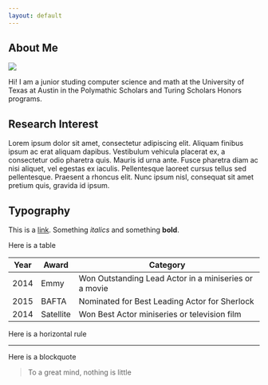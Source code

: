 ```yaml
---
layout: default
---
```


## About Me

<img class="profile-picture" src="sherlock.jpg">

Hi! I am a junior studing computer science and math at the University of Texas at Austin in the Polymathic Scholars and Turing Scholars Honors programs.

<!-- This is a jekyll based resume template. You can find the full source code on [GitHub](https://github.com/bk2dcradle/researcher) -->

## Research Interest

Lorem ipsum dolor sit amet, consectetur adipiscing elit. Aliquam finibus ipsum ac erat aliquam dapibus. Vestibulum vehicula placerat ex, a consectetur odio pharetra quis. Mauris id urna ante. Fusce pharetra diam ac nisi aliquet, vel egestas ex iaculis. Pellentesque laoreet cursus tellus sed pellentesque. Praesent a rhoncus elit. Nunc ipsum nisl, consequat sit amet pretium quis, gravida id ipsum.

<!-- ## Publications

1. F.Bar, J.Doe: Effects of having a placeholder of a name
2. S.Holmes, J.Watson: Consequences of living with a sociopath in London -->

## Typography

This is a [link](http://google.com). Something *italics* and something **bold**.

Here is a table

Year | Award | Category
-----|-------|--------
2014 | Emmy  | Won Outstanding Lead Actor in a miniseries or a movie
2015 | BAFTA | Nominated for Best Leading Actor for Sherlock
2014 | Satellite | Won Best Actor miniseries or television film

Here is a horizontal rule

---

Here is a blockquote

> To a great mind, nothing is little

<!-- ## References

* Foo Bar: Head of Department, Placeholder Names, Lorem
* John Doe: Associate Professor, Department of Computer Science, Ipsum -->
